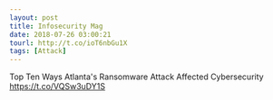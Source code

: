 ```yaml
---
layout: post
title: Infosecurity Mag
date: 2018-07-26 03:00:21
tourl: http://t.co/ioT6nbGu1X
tags: [Attack]
---
```

Top Ten Ways Atlanta's Ransomware Attack Affected Cybersecurity https://t.co/VQSw3uDY1S